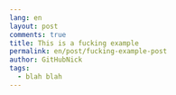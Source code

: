 ```yaml
---
lang: en
layout: post
comments: true
title: This is a fucking example
permalink: en/post/fucking-example-post
author: GitHubNick
tags:
  - blah blah
---
```

